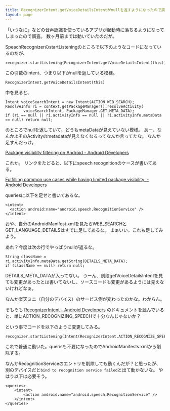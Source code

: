 ```yaml
---
title: RecognizerIntent.getVoiceDetailsIntentがnullを返すようになったので調査
layout: page
---
```

「いつなに」などの音声認識を使っているアプリが起動時に落ちるようになってしまったので調査。
数ヶ月前までは動いていたのだが。

SpeachRecognizerのstartListeningのところで以下のようなコードになっているのだが、

```
recognizer.startListening(RecognizerIntent.getVoiceDetailsIntent(this))
```

この引数のintent、つまり以下がnullを返している模様。

```
RecognizerIntent.getVoiceDetailsIntent(this)
```

中を見ると、

```
Intent voiceSearchIntent = new Intent(ACTION_WEB_SEARCH);
ResolveInfo ri = context.getPackageManager().resolveActivity(
        voiceSearchIntent, PackageManager.GET_META_DATA);
if (ri == null || ri.activityInfo == null || ri.activityInfo.metaData == null) return null;
```

のところでnullを返していて、どうもmetaDataが見えていない模様。
あー、なんかよそのActivityのmetadataが見えなくなるってなんか言ってたな。
なんか足すんだっけ。

[Package visibility filtering on Android - Android Developers](https://developer.android.com/training/package-visibility)

これか。
リンクをたどると、以下にspeech recognitionのケースが書いてある。

[Fulfilling common use cases while having limited package visibility  - Android Developers](https://developer.android.com/training/package-visibility/use-cases)


queriesに以下を足せと書いてあるな。

```
<intent>
  <action android:name="android.speech.RecognitionService" />
</intent>
```

おや、自分のAndroidManifest.xmlを見たらWEB_SEARCHとGET_LANGUAGE_DETAILSはすでに足してあるな。
まぁいい。これも足してみよう。

あれ？今度は次の行でやっぱりnullが返るな。

```
String className = ri.activityInfo.metaData.getString(DETAILS_META_DATA);
if (className == null) return null;
```

DETAILS_META_DATAが入ってない。
うーん、別段getVoiceDetailsIntentを見ても変更があったとは書いてないし、ソースコードも変更があるようには見えないけれどなぁ。

なんか楽天ミニ（自分のデバイス）のサービス側が変わったのかな。わからん。

そもそも [RecognizerIntent - Android Developers](https://developer.android.com/reference/android/speech/RecognizerIntent) のドキュメントを読んでいると、単にACTION_RECOGNIZING_SPEECHで十分なんじゃないか？

という事でコードを以下のように変更してみる。

```
recognizer.startListening(Intent(RecognizerIntent.ACTION_RECOGNIZE_SPEECH))
```

これで普通に動いた。querisも不要になったのでAndroidManifests.xmlから削除する。

なんかRecognitionServiceのエントリを削除しても動くんだが？と思ったが、別のデバイスだと`bind to recognition service failed`と出て動かないな。
やはり以下は必要そう。

```
<queries>
    <intent>
        <action android:name="android.speech.RecognitionService" />
    </intent>
</queries>
```
